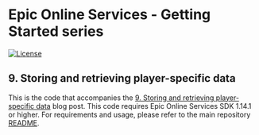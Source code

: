 # Epic Online Services - Getting Started series

[![License](https://img.shields.io/github/license/mashape/apistatus.svg)](../../LICENSE)

## 9. Storing and retrieving player-specific data

This is the code that accompanies the [9. Storing and retrieving player-specific data](https://dev.epicgames.com/news/storing-and-retrieving-player-specific-data) blog post.
This code requires Epic Online Services SDK 1.14.1 or higher.
For requirements and usage, please refer to the main repository [README](../../README.md).